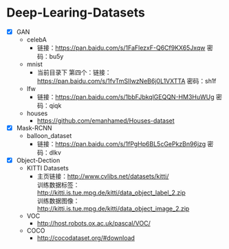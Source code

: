 # Deep-Learing-Datasets
- [x] GAN
    * celebA
      * 链接：https://pan.baidu.com/s/1FaFlezxF-Q6Cf9KX65Jxqw 密码：bu5y
    * mnist 
      * 当前目录下
         第四个：链接：https://pan.baidu.com/s/1fvTmSlIwzNeB6j0L1VXTTA  密码：sh1f
    * lfw
      * 链接：https://pan.baidu.com/s/1bbFJbkqlGEQQN-HM3HuWUg 密码：qiqk
    * houses
      * https://github.com/emanhamed/Houses-dataset
- [x] Mask-RCNN
    * balloon_dataset
      * 链接：https://pan.baidu.com/s/1fPgHp6BL5cGePkzBn96jzg 密码：dlkv
- [x] Object-Dection
    * KITTI Datasets 
      * 主页链接：http://www.cvlibs.net/datasets/kitti/ <br>
      训练数据标签：http://kitti.is.tue.mpg.de/kitti/data_object_label_2.zip <br>
      训练数据图像：http://kitti.is.tue.mpg.de/kitti/data_object_image_2.zip
    * VOC
      * http://host.robots.ox.ac.uk/pascal/VOC/
    * COCO
      * http://cocodataset.org/#download
